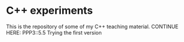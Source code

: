 # C++ experiments

This is the repository of some of my C++ teaching material.
CONTINUE HERE: PPP3::5.5 Trying the first version
